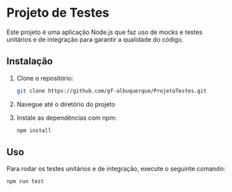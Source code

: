 # Projeto de Testes

Este projeto é uma aplicação Node.js que faz uso de mocks e testes unitários e de integração para garantir a qualidade do código.

## Instalação

1. Clone o repositório:

    ```bash
    git clone https://github.com/gf-albuquerque/ProjetoTestes.git
    ```

2. Navegue até o diretório do projeto

3. Instale as dependências com npm:

    ```bash
    npm install
    ```

## Uso

Para rodar os testes unitários e de integração, execute o seguinte comando:

```bash
npm run test
```
